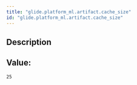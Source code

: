 ```yaml
---
title: "glide.platform_ml.artifact.cache_size"
id: "glide.platform_ml.artifact.cache_size"
---
```

## Description



## Value: 
```
25
```